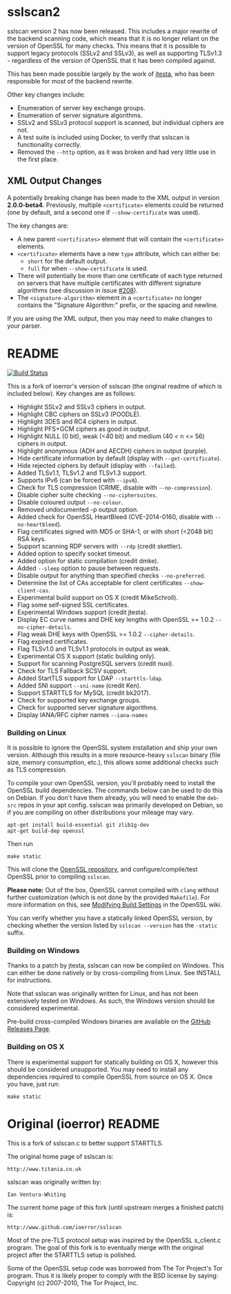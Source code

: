 # sslscan2

sslscan version 2 has now been released. This includes a major rewrite of the backend scanning code, which means that it is no longer reliant on the version of OpenSSL for many checks. This means that it is possible to support legacy protocols (SSLv2 and SSLv3), as well as supporting TLSv1.3 - regardless of the version of OpenSSL that it has been compiled against.

This has been made possible largely by the work of [jtesta](https://github.com/jtesta), who has been responsible for most of the backend rewrite.

Other key changes include:

* Enumeration of server key exchange groups.
* Enumeration of server signature algorithms.
* SSLv2 and SSLv3 protocol support is scanned, but individual ciphers are not.
* A test suite is included using Docker, to verify that sslscan is functionality correctly.
* Removed the `--http` option, as it was broken and had very little use in the first place.

## XML Output Changes
A potentially breaking change has been made to the XML output in version **2.0.0-beta4**. Previously, multiple `<certificate>` elements could be returned (one by default, and a second one if `--show-certificate` was used).

The key changes are:

* A new parent `<certificates>` element that will contain the `<certificate>` elements.
* `<certificate>` elements have a new `type` attribute, which can either be:
  * `short` for the default output.
  * `full` for when `--show-certificate` is used.
* There will potentially be more than one certificate of each type returned on servers that have multiple certificates with different signature algorithms (see discussion in issue [#208](https://github.com/rbsec/sslscan/issues/208)).
* The `<signature-algorithm>` element in a `<certificate>` no longer contains the "Signature Algorithm:" prefix, or the spacing and newline.

If you are using the XML output, then you may need to make changes to your parser.

# README

[![Build Status](https://travis-ci.org/rbsec/sslscan.svg?branch=master)](https://travis-ci.org/rbsec/sslscan)

This is a fork of ioerror's version of sslscan (the original readme of which is included below).
Key changes are as follows:

* Highlight SSLv2 and SSLv3 ciphers in output.
* Highlight CBC ciphers on SSLv3 (POODLE).
* Highlight 3DES and RC4 ciphers in output.
* Highlight PFS+GCM ciphers as good in output.
* Highlight NULL (0 bit), weak (<40 bit) and medium (40 < n <= 56) ciphers in output.
* Highlight anonymous (ADH and AECDH) ciphers in output (purple).
* Hide certificate information by default (display with `--get-certificate`).
* Hide rejected ciphers by default (display with `--failed`).
* Added TLSv1.1, TLSv1.2 and TLSv1.3 support.
* Supports IPv6  (can be forced with `--ipv6`).
* Check for TLS compression (CRIME, disable with `--no-compression`).
* Disable cipher suite checking `--no-ciphersuites`.
* Disable coloured output `--no-colour`.
* Removed undocumented -p output option.
* Added check for OpenSSL HeartBleed (CVE-2014-0160, disable with `--no-heartbleed`).
* Flag certificates signed with MD5 or SHA-1, or with short (<2048 bit) RSA keys.
* Support scanning RDP servers with `--rdp` (credit skettler).
* Added option to specify socket timeout.
* Added option for static compilation (credit dmke).
* Added `--sleep` option to pause between requests.
* Disable output for anything than specified checks `--no-preferred`.
* Determine the list of CAs acceptable for client certificates `--show-client-cas`.
* Experimental build support on OS X (credit MikeSchroll).
* Flag some self-signed SSL certificates.
* Experimental Windows support (credit jtesta).
* Display EC curve names and DHE key lengths with OpenSSL >= 1.0.2 `--no-cipher-details`.
* Flag weak DHE keys with OpenSSL >= 1.0.2 `--cipher-details`.
* Flag expired certificates.
* Flag TLSv1.0 and TLSv1.1 protocols in output as weak.
* Experimental OS X support (static building only).
* Support for scanning PostgreSQL servers (credit nuxi).
* Check for TLS Fallback SCSV support.
* Added StartTLS support for LDAP `--starttls-ldap`.
* Added SNI support `--sni-name` (credit Ken).
* Support STARTTLS for MySQL (credit bk2017).
* Check for supported key exchange groups.
* Check for supported server signature algorithms.
* Display IANA/RFC cipher names `--iana-names`

### Building on Linux

It is possible to ignore the OpenSSL system installation and ship your own version. Although this results in a more resource-heavy `sslscan` binary (file size, memory consumption, etc.), this allows some additional checks such as TLS compression.

To compile your own OpenSSL version, you'll probably need to install the OpenSSL build dependencies. The commands below can be used to do this on Debian.  If you don't have them already, you will need to enable the `deb-src` repos in your apt config. sslscan was primarily developed on Debian, so if you are
compiling on other distributions your mileage may vary.

    apt-get install build-essential git zlib1g-dev
    apt-get build-dep openssl

Then run

    make static

This will clone the [OpenSSL repository](https://github.com/openssl/openssl), and configure/compile/test OpenSSL prior to compiling `sslscan`.

**Please note:** Out of the box, OpenSSL cannot compiled with `clang` without further customization (which is not done by the provided `Makefile`). For more information on this, see [Modifying Build Settings](http://wiki.openssl.org/index.php/Compilation_and_Installation#Modifying_Build_Settings) in the OpenSSL wiki.

You can verify whether you have a statically linked OpenSSL version, by checking whether the version listed by `sslscan --version` has the `-static` suffix.

### Building on Windows

Thanks to a patch by jtesta, sslscan can now be compiled on Windows. This can either be done natively or by cross-compiling from Linux. See INSTALL for instructions.

Note that sslscan was originally written for Linux, and has not been extensively tested on Windows. As such, the Windows version should be considered experimental.

Pre-build cross-compiled Windows binaries are available on the [GitHub Releases Page](https://github.com/rbsec/sslscan/releases).

### Building on OS X
There is experimental support for statically building on OS X, however this should be considered unsupported. You may need to install any dependencies required to compile OpenSSL from source on OS X. Once you have, just run:

    make static

# Original (ioerror) README
This is a fork of sslscan.c to better support STARTTLS.

The original home page of sslscan is:

    http://www.titania.co.uk

sslscan was originally written by:

    Ian Ventura-Whiting

The current home page of this fork (until upstream merges a finished patch) is:

    http://www.github.com/ioerror/sslscan

Most of the pre-TLS protocol setup was inspired by the OpenSSL s_client.c
program. The goal of this fork is to eventually merge with the original
project after the STARTTLS setup is polished.

Some of the OpenSSL setup code was borrowed from The Tor Project's Tor program.
Thus it is likely proper to comply with the BSD license by saying:
    Copyright (c) 2007-2010, The Tor Project, Inc.

